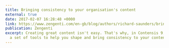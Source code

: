 ```yaml
---
title: Bringing consistency to your organisation's content
external: true
date: 2017-02-07 16:28:48 +0000
link: https://www.zengenti.com/en-gb/blog/authors/richard-saunders/bringing-consistency-to-your-organisations-content.aspx
publication: Zengenti
excerpt: Creating great content isn't easy. That's why, in Contensis 9, we've introduced
  a set of tools to help you shape and bring consistency to your content.
---
```

